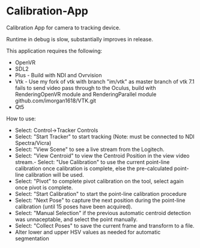 # Calibration-App
Calibration App for camera to tracking device. 

Runtime in debug is slow, substantially improves in release.

This application requires the following:
- OpenVR
- SDL2
- Plus - Build with NDI and Ovrvision
- Vtk - Use my fork of vtk with branch "im/vtk" as master branch of vtk 7.1 fails to send video pass through to the Oculus, build with RenderingOpenVR module and RenderingParallel module github.com/imorgan1618/VTK.git
- Qt5

How to use:
- Select: Control->Tracker Controls
- Select: "Start Tracker" to start tracking (Note: must be connected to NDI Spectra/Vicra)
- Select: "View Scene" to see a live stream from the Logitech.
- Select: "View Centroid" to view the Centroid Position in the view video stream.-
 Select: "Use Calibration" to use the current point-line calibration once calibration is complete, else the pre-calculated point-line calibration will be used.
 - Select: "Pivot" to complete pivot calibration on the tool, select again once pivot is complete.
 - Select: "Start Calibration" to start the point-line calibration procedure
 - Select: "Next Pose" to capture the next position during the point-line calibration (until 15 poses have been acquired).
 - Select: "Manual Selection" if the previous automatic centroid detection was unnaceptable, and select the point manually.
 - Select: "Collect Poses" to save the current frame and transform to a file.
 - Alter lower and upper HSV values as needed for automatic segmentation
